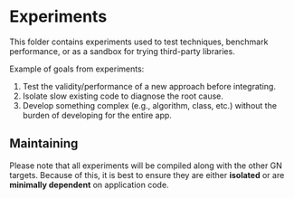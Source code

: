 # Experiments

This folder contains experiments used to test techniques, benchmark performance, or as a sandbox for trying third-party libraries.

Example of goals from experiments:

1. Test the validity/performance of a new approach before integrating.
2. Isolate slow existing code to diagnose the root cause.
3. Develop something complex (e.g., algorithm, class, etc.) without the burden of developing for the entire app.

## Maintaining

Please note that all experiments will be compiled along with the other GN targets. Because of this, it is best to ensure they are either **isolated** or are **minimally dependent** on application code.
